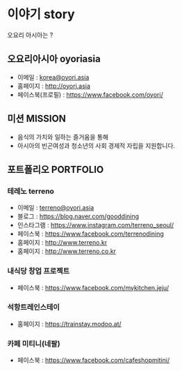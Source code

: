 # 이야기 story
오요리 아시아는 ?

## 오요리아시아 oyoriasia
- 이메일 : korea@oyori.asia
- 홈페이지 : http://oyori.asia
- 페이스북(프로필) : https://www.facebook.com/oyori/

## 미션 MISSION

- 음식의 가치와 일하는 즐거움을 통해 
- 아시아의 빈곤여성과 청소년의 사회 경제적 자립을 지원합니다.

## 포트폴리오 PORTFOLIO
### 테레노 terreno
- 이메일 : terreno@oyori.asia
- 블로그 : https://blog.naver.com/gooddining
- 인스타그램 : https://www.instagram.com/terreno_seoul/
- 페이스북 : https://www.facebook.com/terrenodining
- 홈페이지 : http://www.terreno.kr
- 홈페이지 : http://www.terreno.co.kr

### 내식당 창업 프로젝트
- 페이스북 : https://www.facebook.com/mykitchen.jeju/ 

### 석항트레인스테이
- 홈페이지 : https://trainstay.modoo.at/

### 카페 미티니(네팔)
- 페이스북 : https://www.facebook.com/cafeshopmitini/
